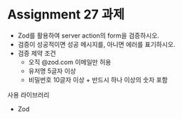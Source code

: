 # Assignment 27 과제
- Zod를 활용하여 server action의 form을 검증하시오.
- 검증이 성공적이면 성공 메시지를, 아니면 에러를 표기하시오.
- 검증 제약 조건
  - 오직 @zod.com 이메일만 허용
  - 유저명 5글자 이상
  - 비밀번호 10글자 이상 + 반드시 하나 이상의 숫자 포함

사용 라이브러리
- Zod